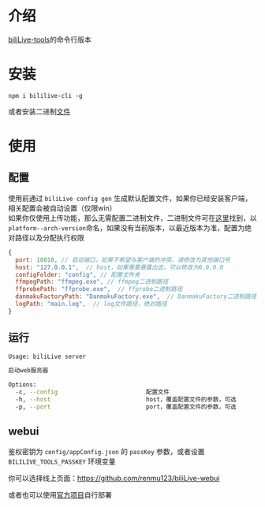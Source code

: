 # 介绍

[biliLive-tools](https://github.com/renmu123/biliLive-tools)的命令行版本

# 安装

`npm i bililive-cli -g`

或者安装二进制[文件](https://github.com/renmu123/biliLive-tools/releases)

# 使用

## 配置

使用前通过 `biliLive config gen` 生成默认配置文件，如果你已经安装客户端，相关配置会被自动设置（仅限win）  
如果你仅使用上传功能，那么无需配置二进制文件，二进制文件可在[这里](https://github.com/renmu123/biliLive-tools/releases/tag/0.2.1)找到，以`platform--arch-version`命名，如果没有当前版本，以最近版本为准，配置为绝对路径以及分配执行权限

```js
{
  port: 18010, // 启动端口，如果不希望与客户端的冲突，请修改为其他端口号
  host: "127.0.0.1",  // host，如果需要暴露出去，可以修改为0.0.0.0
  configFolder: "config", // 配置文件夹
  ffmpegPath: "ffmpeg.exe", // ffmpeg二进制路径
  ffprobePath: "ffprobe.exe",  // ffprobe二进制路径
  danmakuFactoryPath: "DanmakuFactory.exe",  // DanmakuFactory二进制路径
  logPath: "main.log",  // log文件路径，绝对路径
}
```

## 运行

```bash
Usage: biliLive server

启动web服务器

Options:
  -c, --config                         配置文件
  -h, --host                           host，覆盖配置文件的参数，可选
  -p, --port                           port，覆盖配置文件的参数，可选
```

## webui

鉴权密钥为 `config/appConfig.json` 的 `passKey` 参数，或者设置 `BILILIVE_TOOLS_PASSKEY` 环境变量

你可以选择线上页面：https://github.com/renmu123/biliLive-webui

或者也可以使用[官方项目](https://github.com/renmu123/biliLive-webui)自行部署
